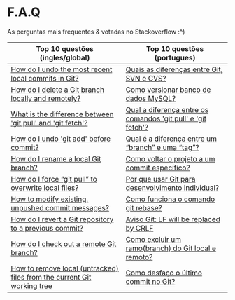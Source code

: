 # F.A.Q

As perguntas mais frequentes & votadas no Stackoverflow :^)

| Top 10 questões (ingles/global) | Top 10 questões (portugues) |
| ------------------------------- | --------------------------- |
| [How do I undo the most recent local commits in Git?](https://stackoverflow.com/questions/927358/how-do-i-undo-the-most-recent-local-commits-in-git) | [Quais as diferenças entre Git, SVN e CVS?](https://pt.stackoverflow.com/questions/8315/quais-as-diferen%c3%a7as-entre-git-svn-e-cvs) |
| [How do I delete a Git branch locally and remotely?](https://stackoverflow.com/questions/2003505/how-do-i-delete-a-git-branch-locally-and-remotely) | [Como versionar banco de dados MySQL?](https://pt.stackoverflow.com/questions/183/como-versionar-banco-de-dados-mysql) |
| [What is the difference between 'git pull' and 'git fetch'?](https://stackoverflow.com/questions/292357/what-is-the-difference-between-git-pull-and-git-fetch) | [Qual a diferença entre os comandos 'git pull' e 'git fetch'?](https://pt.stackoverflow.com/questions/3231/qual-a-diferen%c3%a7a-entre-os-comandos-git-pull-e-git-fetch) |
| [How do I undo 'git add' before commit?](https://stackoverflow.com/questions/348170/how-do-i-undo-git-add-before-commit) | [Qual é a diferença entre um “branch” e uma “tag”?](https://pt.stackoverflow.com/questions/80583/qual-%c3%a9-a-diferen%c3%a7a-entre-um-branch-e-uma-tag) |
| [How do I rename a local Git branch?](https://stackoverflow.com/questions/6591213/how-do-i-rename-a-local-git-branch) | [Como voltar o projeto a um commit específico?](https://pt.stackoverflow.com/questions/19393/como-voltar-o-projeto-a-um-commit-espec%c3%adfico) |
| [How do I force “git pull” to overwrite local files?](https://stackoverflow.com/questions/1125968/how-do-i-force-git-pull-to-overwrite-local-files) | [Por que usar Git para desenvolvimento individual?](https://pt.stackoverflow.com/questions/43896/por-que-usar-git-para-desenvolvimento-individual) |
| [How to modify existing, unpushed commit messages?](https://stackoverflow.com/questions/179123/how-to-modify-existing-unpushed-commit-messages) | [Como funciona o comando git rebase?](https://pt.stackoverflow.com/questions/81221/como-funciona-o-comando-git-rebase) |
| [How do I revert a Git repository to a previous commit?](https://stackoverflow.com/questions/4114095/how-do-i-revert-a-git-repository-to-a-previous-commit) | [Aviso Git: LF will be replaced by CRLF](https://pt.stackoverflow.com/questions/44373/aviso-git-lf-will-be-replaced-by-crlf) |
| [How do I check out a remote Git branch?](https://stackoverflow.com/questions/1783405/how-do-i-check-out-a-remote-git-branch) | [Como excluir um ramo(branch) do Git local e remoto?](https://pt.stackoverflow.com/questions/61428/como-excluir-um-ramobranch-do-git-local-e-remoto) |
| [How to remove local (untracked) files from the current Git working tree](https://stackoverflow.com/questions/61212/how-to-remove-local-untracked-files-from-the-current-git-working-tree) | [Como desfaço o último commit no Git?](https://pt.stackoverflow.com/questions/3030/como-desfa%c3%a7o-o-%c3%baltimo-commit-no-git) |
